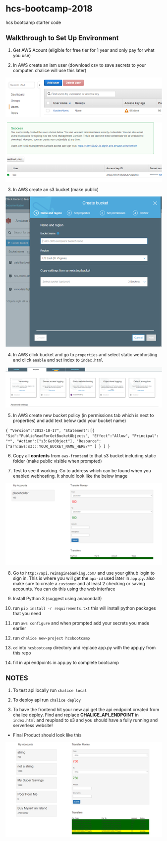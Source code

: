 # hcs-bootcamp-2018
hcs bootcamp starter code


## Walkthrough to Set Up Environment

1. Get AWS Acount (eligible for free tier for 1 year and only pay for what you use) 

2. In AWS create an iam user (download csv to save secrets to your computer. chalice will use this later)

![Alt text](/images/adduser.PNG)

![Alt text](/images/secrets.PNG)

3. In AWS create an s3 bucket (make public)

![Alt text](/images/createbucket.PNG)

4. In AWS click bucket and go to `properties` and select static webhosting and click `enable` and set index to `index.html`

![Alt text](/images/webhosting.PNG)

5. In AWS create new bucket policy (in permissions tab which is next to properties) and add text below (add your bucket name)

`{
    "Version":"2012-10-17",
    "Statement":[{
  	"Sid":"PublicReadForGetBucketObjects",
          "Effect":"Allow",
  	  "Principal": "*",
        "Action":["s3:GetObject"],
        "Resource":["arn:aws:s3:::YOUR_BUCKET_NAME_HERE/*"
        ]
      }
    ]
  }`

6. Copy all **contents** from `aws-frontend` to that s3 bucket including static folder (make public visible when prompted)

7. Test to see if working. Go to address which can be found when you enabled webhosting. It should look like the below image

![Alt text](/images/base.PNG)

8. Go to `http://api.reimaginebanking.com/` and use your github login to sign in. This is where you will get the `api-id` used later in `app.py`. also make sure to create a `customer` and at least 2 checking or saving accounts. You can do this using the web interface

9. Install Python 3 (suggest using anaconda3)

10. run `pip install -r requirements.txt` this will install python packages that you need

11. run `aws configure` and when prompted add your secrets you made earlier

12. run `chalice new-project hcsbootcamp`

13. `cd` into `hcsbootcamp` directory and replace app.py with the app.py from this repo

14. fill in api endpoints in app.py to complete bootcamp


## NOTES

1. To test api locally run `chalice local`

2. To deploy api run `chalice deploy`

3. To have the frontend hit your new api get the api endpoint created from chalice deploy. Find and replace **CHALICE_API_ENDPOINT** in `index.html` and reupload to s3 and you should
have a fully running and serverless website!


* Final Product should look like this

![Alt text](/images/main.PNG)
